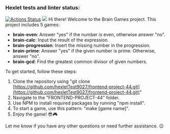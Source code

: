 ### Hexlet tests and linter status:

[![Actions Status](https://github.com/hexletTest9027/frontend-project-44/workflows/hexlet-check/badge.svg)](https://github.com/hexletTest9027/frontend-project-44/actions)
<a href="https://codeclimate.com/github/hexletTest9027/frontend-project-44/maintainability"><img src="https://api.codeclimate.com/v1/badges/57437e64a9ed469beedb/maintainability" /></a>
Hi there! Welcome to the Brain Games project. This project includes 5 games:

- **brain-even**: Answer "yes" if the number is even, otherwise answer "no".
- **brain-calc**: Input the result of the expression.
- **brain-progression**: Insert the missing number in the progression.
- **brain-prime**: Answer "yes" if the given number is prime. Otherwise, answer "no".
- **brain-gcd**: Find the greatest common divisor of given numbers.

To get started, follow these steps:

1. Clone the repository using "git clone [https://github.com/hexletTest9027/frontend-project-44.git](https://github.com/hexletTest9027/frontend-project-44.git)"
2. Navigate to the "FRONTEND-PROJECT-44" folder.
3. Use NPM to install required packages by running "npm install".
4. To start a game, use this pattern: "make [game name]".
5. Enjoy the game! 😎🎮

Let me know if you have any other questions or need further assistance. 😉